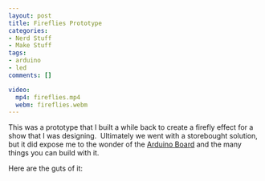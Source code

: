 ```yaml
---
layout: post
title: Fireflies Prototype
categories:
- Nerd Stuff
- Make Stuff
tags:
- arduino
- led
comments: []

video:
  mp4: fireflies.mp4
  webm: fireflies.webm
---
```


This was a prototype that I built a while back to create a firefly effect for a show that I was designing.&nbsp; Ultimately we went with a storebought solution, but it did expose me to the wonder of the [Arduino Board][1] and the many things you can build with it.

Here are the guts of it:

<script src="https://gist.github.com/benwilhelm/2d050303d5f17175a4e9.js"></script>

[1]: http://arduino.cc/ "Arduino Home Page"
